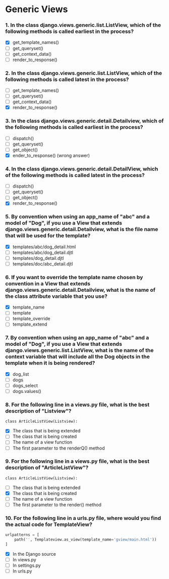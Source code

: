 # Generic Views

### 1. In the class django.views.generic.list.ListView, which of the following methods is called earliest in the process?

- [x] get_template_names()
- [ ] get_queryset()
- [ ] get_context_data()
- [ ] render_to_response()

### 2. In the class django.views.generic.list.ListView, which of the following methods is called latest in the process?

- [ ] get_template_names()
- [ ] get_queryset()
- [ ] get_context_data()
- [x] render_to_response()

### 3. In the class django.views.generic.detail.Detailview, which of the following methods is called earliest in the process?

- [ ] dispatch()
- [ ] get_queryset()
- [ ] get_object()
- [x] ender_to_response() (wrong answer)

### 4. In the class django.views.generic.detail.DetailView, which of the following methods is called latest in the process?

- [ ] dispatch()
- [ ] get_queryset()
- [ ] get_object()
- [x] render_to_response()

### 5. By convention when using an app_name of "abc" and a model of "Dog", if you use a View that extends django.views.generic.detail.Detailview, what is the file name that will be used for the template?

- [x] templates/abc/dog_detail.html
- [ ] templates/abc/dog_detail.djtl
- [ ] templates/dog_detail.djtl
- [ ] templates/doc/abc_detail.djtl

### 6. If you want to override the template name chosen by convention in a View that extends django.views.generic.detail.Detailview, what is the name of the class attribute variable that you use?

- [x] template_name
- [ ] template
- [ ] template_override
- [ ] template_extend

### 7. By convention when using an app_name of "abc" and a model of "Dog", if you use a View that extends django.views.generic.list.ListView, what is the name of the context variable that will include all the Dog objects in the template when it is being rendered?

- [x] dog_list
- [ ] dogs
- [ ] dogs_select
- [ ] dogs.values()

### 8. For the following line in a views.py file, what is the best description of "Listview"?

`class ArticleListView(Listview):`

- [x] The class that is being extended
- [ ] The class that is being created
- [ ] The name of a view function
- [ ] The first parameter to the renderQ() method

### 9. For the following line in a views.py file, what is the best description of "ArticleListView"?

`class ArticleListView(Listview):`

- [ ] The class that is being extended
- [x] The class that is being created
- [ ] The name of a view function
- [ ] The first parameter to the render() method

### 10. For the following line in a urls.py file, where would you find the actual code for TemplateView?

```python
urlpatterns = [
    path('', Templateview.as_view(template_name='gview/main.html'))
]
```

- [x] In the Django source
- [ ] In views.py
- [ ] In settings.py
- [ ] In urls.py
